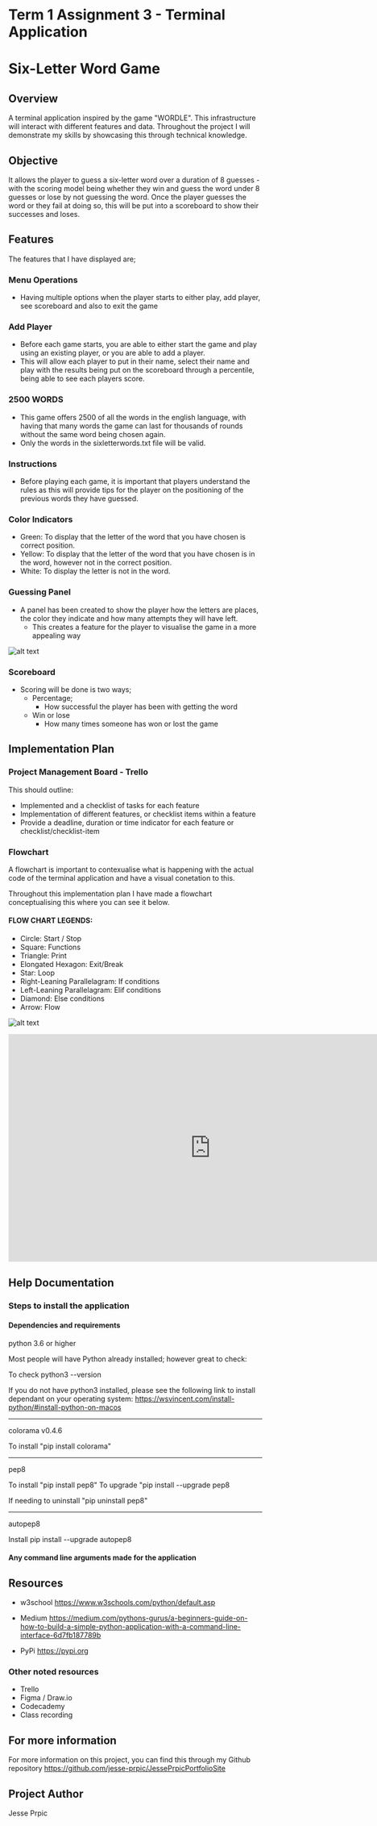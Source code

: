 # Term 1 Assignment 3 - Terminal Application
# Six-Letter Word Game

## Overview
A terminal application inspired by the game "WORDLE".
This infrastructure will interact with different features and data.
Throughout the project I will demonstrate my skills by showcasing this through technical knowledge.

## Objective 
It allows the player to guess a six-letter word over a duration of 8 guesses - with the scoring model being whether they win and guess the word under 8 guesses or lose by not guessing the word.
Once the player guesses the word or they fail at doing so, this will be put into a scoreboard to show their successes and loses.

## Features
The features that I have displayed are;

### Menu Operations
- Having multiple options when the player starts to either play, add player, see scoreboard and also to exit the game

### Add Player
- Before each game starts, you are able to either start the game and play using an existing player, or you are able to add a player.
- This will allow each player to put in their name, select their name and play with the results being put on the scoreboard through a percentile, being able to see each players score.

### 2500 WORDS 
- This game offers 2500 of all the words in the english language, with having that many words the game can last for thousands of rounds without the same word being chosen again.
- Only the words in the sixletterwords.txt file will be valid.

### Instructions
- Before playing each game, it is important that players understand the rules as this will provide tips for the player on the positioning of the previous words they have guessed.

### Color Indicators
- Green: To display that the letter of the word that you have chosen is correct position.
- Yellow: To display that the letter of the word that you have chosen is in the word, however not in the correct position.
- White: To display the letter is not in the word.

### Guessing Panel
- A panel has been created to show the player how the letters are places, the color they indicate and how many attempts they will have left.
    - This creates a feature for the player to visualise the game in a more appealing way

![alt text](<data/Guessing Panel.png>)

### Scoreboard
- Scoring will be done is two ways;
    - Percentage;
        - How successful the player has been with getting the word
    - Win or lose
        - How many times someone has won or lost the game


## Implementation Plan

### Project Management Board - Trello
This should outline:
- Implemented and a checklist of tasks for each feature
- Implementation of different features, or checklist items within a feature
- Provide a deadline, duration or time indicator for each feature or checklist/checklist-item

### Flowchart
A flowchart is important to contexualise what is happening with the actual code of the terminal application and have a visual conetation to this.

Throughout this implementation plan I have made a flowchart conceptualising this where you can see it below.

#### FLOW CHART LEGENDS:
- Circle: Start / Stop
- Square: Functions
- Triangle: Print
- Elongated Hexagon: Exit/Break
- Star: Loop
- Right-Leaning Parallelagram: If conditions
- Left-Leaning Parallelagram: Elif conditions
- Diamond: Else conditions
- Arrow: Flow

![alt text](<data/Flowchart.png>)

<iframe style="border: 1px solid rgba(0, 0, 0, 0.1);" width="800" height="450" src="https://www.figma.com/embed?embed_host=share&url=https%3A%2F%2Fwww.figma.com%2Fboard%2FZgTfT6PwpQSEgNo92No7bX%2FSIX-LETTER-WORD-GAME%3Fnode-id%3D0-1%26t%3DIiUX5zujBBSg9R3k-1" allowfullscreen></iframe>

###

## Help Documentation

### Steps to install the application
#### Dependencies and requirements

python 3.6 or higher

Most people will have Python already installed; however great to check:

To check
python3 --version

If you do not have python3 installed, please see the following link to install dependant on your operating system:
https://wsvincent.com/install-python/#install-python-on-macos

_______________

colorama v0.4.6

To install
"pip install colorama"

_______________

pep8

To install
"pip install pep8"
To upgrade
"pip install --upgrade pep8

If needing to uninstall
"pip uninstall pep8"

_______________

autopep8

Install
pip install --upgrade autopep8


#### Any command line arguments made for the application

## Resources

- w3school
https://www.w3schools.com/python/default.asp

- Medium
https://medium.com/pythons-gurus/a-beginners-guide-on-how-to-build-a-simple-python-application-with-a-command-line-interface-6d7fb187789b

- PyPi
https://pypi.org

### Other noted resources
- Trello
- Figma / Draw.io
- Codecademy
- Class recording

## For more information
For more information on this project, you can find this through my Github repository https://github.com/jesse-prpic/JessePrpicPortfolioSite

## Project Author
Jesse Prpic